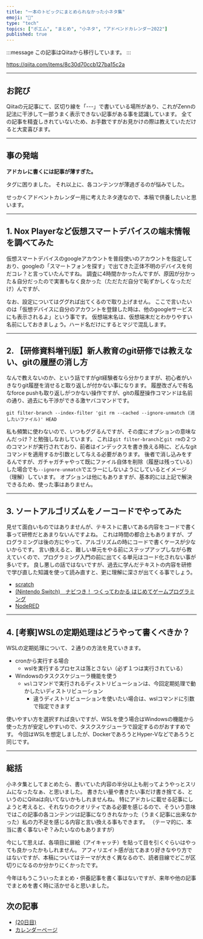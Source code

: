 ```yaml
---
title: "一本のトピックにまとめられなかった小ネタ集"
emoji: "📝"
type: "tech"
topics: ["ポエム", "まとめ", "小ネタ", "アドベンドカレンダー2022"]
published: true
---
```


:::message
この記事はQiitaから移行しています。
:::

https://qiita.com/items/8c30d70ccb127ba15c2a

-----

## お詫び
Qiitaの元記事にて、区切り線を「---」で書いている場所があり、これがZennの記法に干渉して一部うまく表示できない記事がある事を認識しています。
全ての記事を精査しきれていないため、お手数ですがお見かけの際は教えていただけると大変喜びます。

-----

## 事の発端
**アドカレに書くには記事が薄すぎた。**

タグに困りました。
それ以上に、各コンテンツが薄過ぎるのが悩みでした。

せっかくアドベントカレンダー用に考えたネタ達なので、本稿で供養したいと思います。

---

## 1. Nox Playerなど仮想スマートデバイスの端末情報を調べてみた
仮想スマートデバイスのgoogleアカウントを普段使いのアカウントを指定しており、googleの「スマートフォンを探す」で出てきた正体不明のデバイスを何だコレ？と言っていたんですね。
調査に4時間かかったんですが、原因が分かった＆自分だったので実害もなく良かった（ただただ自分で恥ずかしくなっただけ）んですが、

なお、設定についてはググれば出てくるので取り上げません。
ここで言いたいのは「仮想デバイスに自分のアカウントを登録した時は、他のgoogleサービスにも表示されるよ」という事です。
仮想端末名は、仮想端末だとわかりやすい名前にしておきましょう。ハード名だけにするとマジで混乱します。

---

## 2. 【研修資料増刊版】新人教育のgit研修では教えない、gitの履歴の消し方
なんで教えないのか、という話ですがgit経験者なら分かりますが、初心者がいきなりgit履歴を消せると取り返しが付かない事になります。
履歴改ざんで有名なforce pushも取り返しがつかない操作ですが、gitの履歴操作コマンドは名前の通り、過去にも干渉ができる激ヤバコマンドです。

`git filter-branch --index-filter 'git rm --cached --ignore-unmatch (消したいファイル)' HEAD`

私も頻繁に使わないので、いつもググるんですが、その度にオプションの意味なんだっけ？と勉強しなおしています。
これは`git filter-branch`と`git rm`の２つのコマンドが実行されており、前者はインデックスを書き換える時に、どんなgitコマンドを適用するか引数として与える必要があります。
後者で消し込みをするんですが、ガチャガチャやって既にファイル自体を削除（履歴は残っている）した場合でも`--ignore-unmatch`でエラーにしないようにしているとイメージ（理解）しています。
オプションは他にもありますが、基本的には上記で解決できるため、使った事はありません。

---

## 3. ソートアルゴリズムをノーコードでやってみた
見せて面白いものではありませんが、テキストに書いてある内容をコードで書く事って研修だとあまりないんですよね。
これは時間の都合上もありますが、プログラミングは後の方にやって、アルゴリズムの時にコードで書くケースが少ないからです。
言い換えると、難しい単元をやる前にステップアップしながら教えていくので、プログラミング入門の前に出てくる単元はコード化されない事が多いです。
良し悪しの話ではないですが、過去に学んだテキストの内容を研修で学び直した知識を使って読み直すと、更に理解に深さが出てくる事でしょう。

- [scratch](https://scratch.mit.edu/)
- [(Nintendo Switch)　ナビつき！ つくってわかる はじめてゲームプログラミング](https://amzn.to/3FFKNhg)
- [NodeRED](https://nodered.org/#get-started)

---

## 4. [考察]WSLの定期処理はどうやって書くべきか？
WSLの定期処理について、２通りの方法を見ていきます。

- cronから実行する場合
  - wslを実行するプロセスは落とさない（必ず１つは実行されている）
- Windowsのタスクスケジューラ機能を使う
  - `wsl`コマンドで実行されるディストリビューションは、今回定期処理で動かしたいディストリビューション
    - 違うディストリビューションを使いたい場合は、wslコマンドに引数で指定できます

使いやすい方を選択すれば良いですが、WSLを使う場合はWindowsの機能から使った方が安定しやすいので、タスクスケジューラで設定するのがおすすめです。
今回はWSLを想定しましたが、DockerであろうとHyper-Vなどであろうと同じです。

---

## 総括
小ネタ集としてまとめたら、書いていた内容の半分以上も削ってようやっとスリムになったなぁ、と思いました。
書きたい量や書きたい事だけ書き捨てる、というのにQiitaは向いてないかもしれませんね。
特にアドカレに載せる記事にしようと考えると、それなりのクオリティである必要を感じるので、そういう意味ではこの記事の各コンテンツは記事になりきれなかった（うまく記事に出来なかった）私の力不足を感じる内容と言い換える事もできます。
（テーマ的に、本当に書く事ないぞ？みたいなのもありますが）

今にして思えば、各項目に扉絵（アイキャッチ）を貼って目を引くぐらいはやっても良かったかもしれません。
アフィリエイト感が出てあまり好きなやり方ではないですが、本稿についてはテーマが大きく異なるので、読者目線でどこが区切りになるのか分かりにくかったです。

今年はもうこういったまとめ・供養記事を書く事はないですが、来年や他の記事でまとめを書く時に活かせると思いました。

## 次の記事
- [(20日目) ](#)
- [カレンダーページ](https://qiita.com/advent-calendar/2022/oreno_nomurasan2022)

